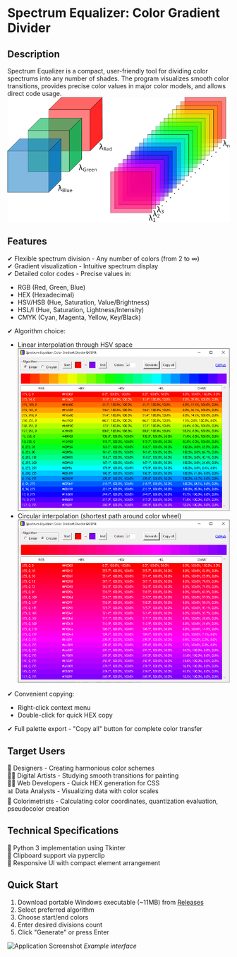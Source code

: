 # Spectrum Equalizer: Color Gradient Divider

## Description
Spectrum Equalizer is a compact, user-friendly tool for dividing color spectrums into any number of shades. The program visualizes smooth color transitions, provides precise color values in major color models, and allows direct code usage.
![Spectral Imaging](https://github.com/Otkupman/Spectrum-Equalizer/blob/main/Spectral%20Imaging.png)

## Features
✔ Flexible spectrum division - Any number of colors (from 2 to ∞)  
✔ Gradient visualization - Intuitive spectrum display  
✔ Detailed color codes - Precise values in:
   - RGB (Red, Green, Blue)
   - HEX (Hexadecimal)
   - HSV/HSB (Hue, Saturation, Value/Brightness)
   - HSL/I (Hue, Saturation, Lightness/Intensity)
   - CMYK (Cyan, Magenta, Yellow, Key/Black)  

✔ Algorithm choice:
   - Linear interpolation through HSV space
     ![Linear interpolation screenshot](https://github.com/Otkupman/Spectrum-Equalizer/blob/main/Demo%20Linear.png)
   - Circular interpolation (shortest path around color wheel)
     ![Circular interpolation screenshot](https://github.com/Otkupman/Spectrum-Equalizer/blob/main/Demo%20Circular.png)

✔ Convenient copying:
   - Right-click context menu
   - Double-click for quick HEX copy  

✔ Full palette export - "Copy all" button for complete color transfer  

## Target Users
🎨 Designers - Creating harmonious color schemes  
👩‍🎨 Digital Artists - Studying smooth transitions for painting  
👨‍💻 Web Developers - Quick HEX generation for CSS  
📊 Data Analysts - Visualizing data with color scales  
🌈 Colorimetrists - Calculating color coordinates, quantization evaluation, pseudocolor creation  

## Technical Specifications
🔹 Python 3 implementation using Tkinter  
🔹 Clipboard support via pyperclip  
🔹 Responsive UI with compact element arrangement  

## Quick Start
1. Download portable Windows executable (~11MB) from [Releases](https://github.com/Otkupman/Spectrum-Equalizer/releases)  
2. Select preferred algorithm  
3. Choose start/end colors  
4. Enter desired divisions count  
5. Click "Generate" or press Enter  

![Application Screenshot](screenshot.png) *Example interface*
